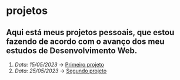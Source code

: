 # projetos
## Aqui está meus projetos pessoais, que estou fazendo de acordo com o avanço dos meu estudos de Desenvolvimento Web.

<ol>
    <li><em>Data: 15/05/2023</em> -> <a href="https://jefersonwayne.github.io/projetos/first-website/index.html" target="_blank">Primeiro projeto</a></li>
    <li><em>Data: 25/05/2023</em> -> <a href="https://jefersonwayne.github.io/projetos/first-website/index.html">Segundo projeto</a></li>
</ol>